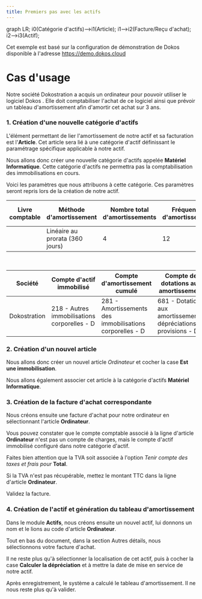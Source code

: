 ```yaml
---
title: Premiers pas avec les actifs
---
```


<mermaid>
graph LR;
	i0(Catégorie d'actifs)-->i1(Article);
	i1-->i2(Facture/Reçu d'achat);
  i2-->i3(Actif);
</mermaid>

Cet exemple est basé sur la configuration de démonstration de Dokos disponible à l'adresse https://demo.dokos.cloud
# Cas d'usage

Notre société Dokostration a acquis un ordinateur pour pouvoir utiliser le logiciel Dokos . Elle doit comptabiliser l'achat de ce logiciel ainsi que prévoir un tableau d'amortissement afin d'amortir cet achat sur 3 ans.

### 1. Création d'une nouvelle catégorie d'actifs

L'élément permettant de lier l'amortissement de notre actif et sa facturation est l'**Article**. Cet article sera lié à une catégorie d'actif définissant le paramétrage spécifique applicable à notre actif.

Nous allons donc créer une nouvelle catégorie d'actifs appelée **Matériel Informatique**.
Cette catégorie d'actifs ne permettra pas la comptabilisation des immobilisations en cours.

Voici les paramètres que nous attribuons à cette catégorie. Ces paramètres seront repris lors de la création de notre actif.

|Livre comptable|Méthode d'amortissement|Nombre total d'amortissements|Fréquence d'amortissement|Date de début de l'amortissement|
|---|---|---|---|---|
| |Linéaire au prorata (360 jours)|4|12| |

<br>

|Société|Compte d'actif immobilisé|Compte d'amortissement cumulé|Compte de dotations aux amortissement|Compte d'immobilisation en cours|
|---|---|---|---|---|
|Dokostration|218  - Autres immobilisations corporelles - D|281  - Amortissements des immobilisations corporelles - D|681  - Dotations aux amortissements, dépréciations et provisions - D| |


### 2. Création d'un nouvel article

Nous allons donc créer un nouvel article _Ordinateur_ et cocher la case **Est une immobilisation**.

Nous allons également associer cet article à la catégorie d'actifs **Matériel Informatique**.

### 3. Création de la facture d'achat correspondante

Nous créons ensuite une facture d'achat pour notre ordinateur en sélectionnant l'article **Ordinateur**.

Vous pouvez constater que le compte comptable associé à la ligne d'article **Ordinateur** n'est pas un compte de charges, mais le compte d'actif immobilisé configuré dans notre catégorie d'actif.

Faites bien attention que la TVA soit associée à l'option _Tenir compte des taxes et frais pour_ **Total**.

Si la TVA n'est pas récupérable, mettez le montant TTC dans la ligne d'article **Ordinateur**.

Validez la facture.


### 4. Création de l'actif et génération du tableau d'amortissement

Dans le module **Actifs**, nous créons ensuite un nouvel actif, lui donnons un nom et le lions au code d'article **Ordinateur**.

Tout en bas du document, dans la section Autres détails, nous sélectionnons votre facture d'achat.

Il ne reste plus qu'à sélectionner la localisation de cet actif, puis à cocher la case **Calculer la dépréciation** et à mettre la date de mise en service de notre actif.

Après enregistrement, le système a calculé le tableau d'amortissement. Il ne nous reste plus qu'à valider.



